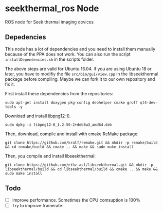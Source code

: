 # seekthermal_ros Node
ROS node for Seek thermal imaging devices

## Depedencies

This node has a lot of dependencies and you need to install them manually because of the PPA does not work. You can also run the script `installDependencies.sh` in the scripts folder. 

The above steps are valid for Ubuntu 16.04. If you are using Ubuntu 18 or later, you have to modifiy the file `src/bin/gui/view.cpp` in the libseekthermal package before compiling. Maybe we can fork it to our own repository and fix it. 

First install these dependencies from the repositories:

`sudo apt-get install doxygen pkg-config debhelper cmake groff qt4-dev-tools -y`

Download and install [libpng12-0](http://ftp.us.debian.org/debian/pool/main/libp/libpng/libpng12-0_1.2.50-2+deb8u3_amd64.deb).

`sudo dpkg -i libpng12-0_1.2.50-2+deb8u3_amd64.deb`

Then, download, compile and install with cmake ReMake package:

`git clone https://github.com/kralf/remake.git && mkdir -p remake/build && cd remake/build && cmake .. && make && sudo make install`

Then, you compile and install libseekthermal:

`git clone https://github.com/ethz-asl/libseekthermal.git && mkdir -p libseekthermal/build && cd libseekthermal/build && cmake .. && make && sudo make install`

## Todo

- [ ] Improve performance. Sometimes the CPU comsuption is 100%
- [ ] Try to improve framerate. 